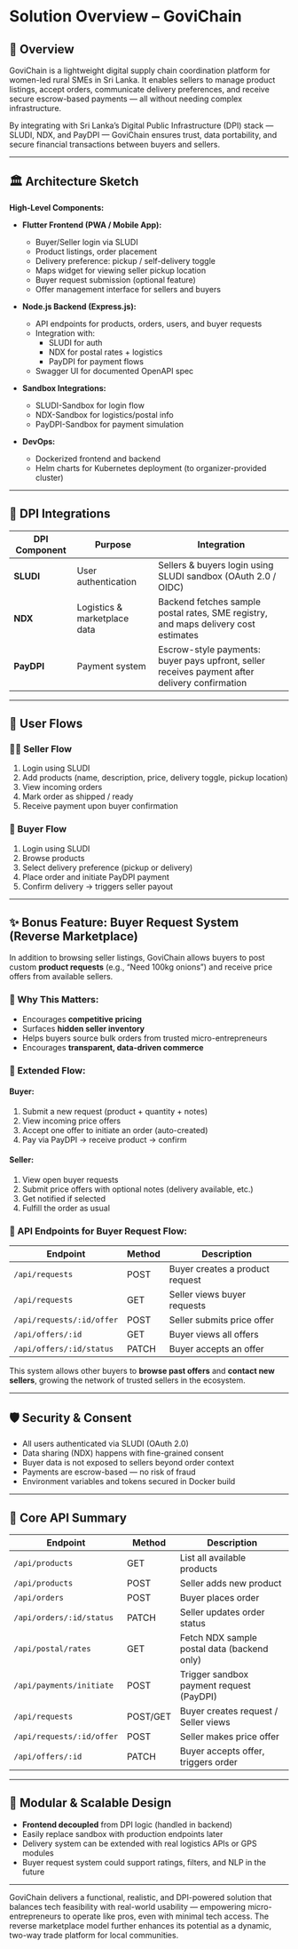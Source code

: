 # Solution Overview – GoviChain

## 🧩 Overview

GoviChain is a lightweight digital supply chain coordination platform for women-led rural SMEs in Sri Lanka. It enables sellers to manage product listings, accept orders, communicate delivery preferences, and receive secure escrow-based payments — all without needing complex infrastructure.

By integrating with Sri Lanka’s Digital Public Infrastructure (DPI) stack — SLUDI, NDX, and PayDPI — GoviChain ensures trust, data portability, and secure financial transactions between buyers and sellers.

---

## 🏛️ Architecture Sketch

**High-Level Components:**

- **Flutter Frontend (PWA / Mobile App):**
  - Buyer/Seller login via SLUDI
  - Product listings, order placement
  - Delivery preference: pickup / self-delivery toggle
  - Maps widget for viewing seller pickup location
  - Buyer request submission (optional feature)
  - Offer management interface for sellers and buyers

- **Node.js Backend (Express.js):**
  - API endpoints for products, orders, users, and buyer requests
  - Integration with:
    - SLUDI for auth
    - NDX for postal rates + logistics
    - PayDPI for payment flows
  - Swagger UI for documented OpenAPI spec

- **Sandbox Integrations:**
  - SLUDI-Sandbox for login flow
  - NDX-Sandbox for logistics/postal info
  - PayDPI-Sandbox for payment simulation

- **DevOps:**
  - Dockerized frontend and backend
  - Helm charts for Kubernetes deployment (to organizer-provided cluster)

---

## 🔐 DPI Integrations

| DPI Component | Purpose | Integration |
|---------------|---------|-------------|
| **SLUDI** | User authentication | Sellers & buyers login using SLUDI sandbox (OAuth 2.0 / OIDC) |
| **NDX** | Logistics & marketplace data | Backend fetches sample postal rates, SME registry, and maps delivery cost estimates |
| **PayDPI** | Payment system | Escrow-style payments: buyer pays upfront, seller receives payment after delivery confirmation |

---

## 🔁 User Flows

### 👩‍🌾 Seller Flow
1. Login using SLUDI
2. Add products (name, description, price, delivery toggle, pickup location)
3. View incoming orders
4. Mark order as shipped / ready
5. Receive payment upon buyer confirmation

### 🛒 Buyer Flow
1. Login using SLUDI
2. Browse products
3. Select delivery preference (pickup or delivery)
4. Place order and initiate PayDPI payment
5. Confirm delivery → triggers seller payout

---

## ✨ Bonus Feature: Buyer Request System (Reverse Marketplace)

In addition to browsing seller listings, GoviChain allows buyers to post custom **product requests** (e.g., “Need 100kg onions”) and receive price offers from available sellers.

### 💼 Why This Matters:
- Encourages **competitive pricing**
- Surfaces **hidden seller inventory**
- Helps buyers source bulk orders from trusted micro-entrepreneurs
- Encourages **transparent, data-driven commerce**

### 🔄 Extended Flow:
#### Buyer:
1. Submit a new request (product + quantity + notes)
2. View incoming price offers
3. Accept one offer to initiate an order (auto-created)
4. Pay via PayDPI → receive product → confirm

#### Seller:
1. View open buyer requests
2. Submit price offers with optional notes (delivery available, etc.)
3. Get notified if selected
4. Fulfill the order as usual

### 🧠 API Endpoints for Buyer Request Flow:
| Endpoint | Method | Description |
|----------|--------|-------------|
| `/api/requests` | POST | Buyer creates a product request |
| `/api/requests` | GET | Seller views buyer requests |
| `/api/requests/:id/offer` | POST | Seller submits price offer |
| `/api/offers/:id` | GET | Buyer views all offers |
| `/api/offers/:id/status` | PATCH | Buyer accepts an offer |

This system allows other buyers to **browse past offers** and **contact new sellers**, growing the network of trusted sellers in the ecosystem.

---

## 🛡️ Security & Consent

- All users authenticated via SLUDI (OAuth 2.0)
- Data sharing (NDX) happens with fine-grained consent
- Buyer data is not exposed to sellers beyond order context
- Payments are escrow-based — no risk of fraud
- Environment variables and tokens secured in Docker build

---

## 🔄 Core API Summary

| Endpoint | Method | Description |
|----------|--------|-------------|
| `/api/products` | GET | List all available products |
| `/api/products` | POST | Seller adds new product |
| `/api/orders` | POST | Buyer places order |
| `/api/orders/:id/status` | PATCH | Seller updates order status |
| `/api/postal/rates` | GET | Fetch NDX sample postal data (backend only) |
| `/api/payments/initiate` | POST | Trigger sandbox payment request (PayDPI) |
| `/api/requests` | POST/GET | Buyer creates request / Seller views |
| `/api/requests/:id/offer` | POST | Seller makes price offer |
| `/api/offers/:id` | PATCH | Buyer accepts offer, triggers order |

---

## 🧱 Modular & Scalable Design

- **Frontend decoupled** from DPI logic (handled in backend)
- Easily replace sandbox with production endpoints later
- Delivery system can be extended with real logistics APIs or GPS modules
- Buyer request system could support ratings, filters, and NLP in the future

---

GoviChain delivers a functional, realistic, and DPI-powered solution that balances tech feasibility with real-world usability — empowering micro-entrepreneurs to operate like pros, even with minimal tech access. The reverse marketplace model further enhances its potential as a dynamic, two-way trade platform for local communities.

